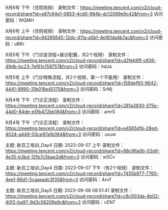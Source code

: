 9月6号 下午（住院视频）
录制文件：https://meeting.tencent.com/v2/cloud-record/share?id=e87c64e1-0853-4cd0-984b-dc12099e9c42&from=3
访问密码：WQMH

9月6号  上午（住院视频）
录制文件：https://meeting.tencent.com/v2/cloud-record/share?id=94285645-12dc-411a-a5b1-4e161da4b7ac&from=3
访问密码：uBKr

9月5号  下午（门诊逆流程+接诊配置，共2个视频）
录制文件：https://meeting.tencent.com/v2/cloud-record/share?id=d2feb9ff-c636-49db-bc23-7ef61c159757&from=3
访问密码：hdJa

9月5号  上午（门诊特殊流程，共2个视频，第一个不能用）
录制文件：https://meeting.tencent.com/v2/cloud-record/share?id=159def93-9642-4441-9990-31b018e45175&from=3
访问密码：SrMj

9月4号  下午（门诊正流程）
录制文件：https://meeting.tencent.com/v2/cloud-record/share?id=281a3830-375e-44d0-84de-e5fb472bb184&from=3
访问密码：amrS

9月4号 下午（门诊正流程）
录制文件：https://meeting.tencent.com/v2/cloud-record/share?id=e4565d1b-28ed-4024-a449-03ce97a1b064&from=3
访问密码：usuw

主题: 新员工培训_Day4
日期: 2023-09-07   上午
录制文件：https://meeting.tencent.com/v2/cloud-record/share?id=88c96a0b-02e6-4e35-b3bd-12fb7c5bae2d&from=3
访问密码：w5Cv

主题: 新员工培训_Day4
日期: 2023-09-07 下午（有2个视频）
录制文件：https://meeting.tencent.com/v2/cloud-record/share?id=7455b977-7765-4ee1-86d1-5caaeadc3f35&from=3
访问密码：4xvf

主题: 新员工培训_Day5
日期: 2023-09-08 08:51:41
录制文件：https://meeting.tencent.com/v2/cloud-record/share?id=c8c503da-4b02-40f2-ba97-9d3c58209a9c&from=3
访问密码：cEN7